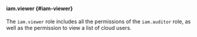 #### iam.viewer {#iam-viewer}

The `iam.viewer` role includes all the permissions of the `iam.auditor` role, as well as the permission to view a list of cloud users.